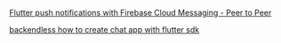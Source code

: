 [Flutter push notifications with Firebase Cloud Messaging - Peer to Peer](https://blog.logrocket.com/flutter-push-notifications-with-firebase-cloud-messaging/)

[backendless how to create chat app with flutter sdk](https://backendless.com/how-to-create-chat-app-with-flutter-sdk/)
